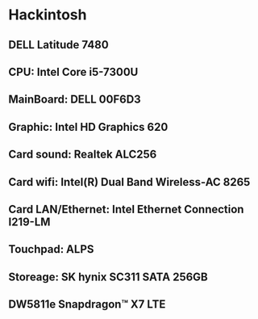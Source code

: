 # Hackintosh
## DELL Latitude 7480
## CPU: Intel Core i5-7300U
## MainBoard: DELL 00F6D3
## Graphic: Intel HD Graphics 620
## Card sound: Realtek ALC256
## Card wifi: Intel(R) Dual Band Wireless-AC 8265
## Card LAN/Ethernet: Intel Ethernet Connection I219-LM
## Touchpad: ALPS
## Storeage: SK hynix SC311 SATA 256GB
## DW5811e Snapdragon™ X7 LTE
